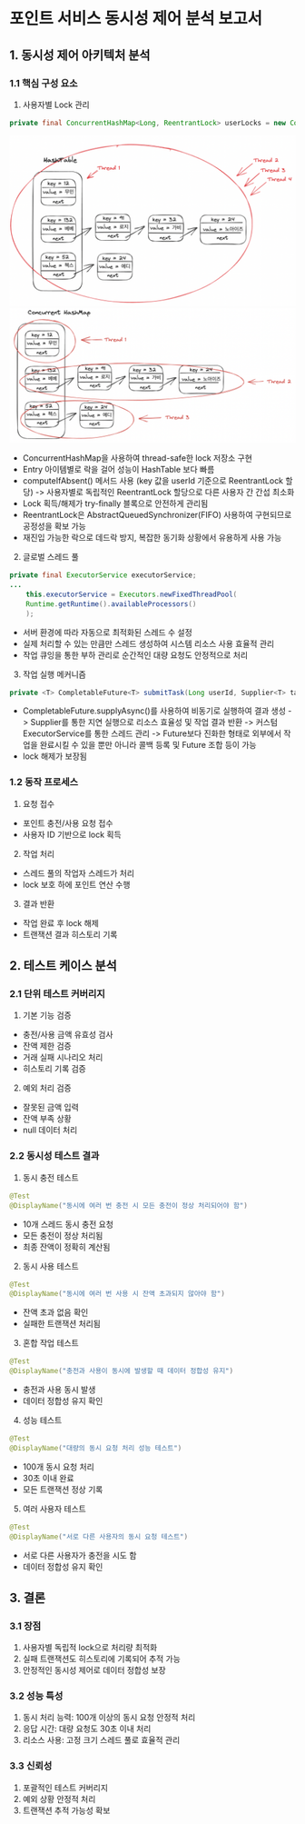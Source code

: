 # 포인트 서비스 동시성 제어 분석 보고서

## 1. 동시성 제어 아키텍처 분석

### 1.1 핵심 구성 요소

1) 사용자별 Lock 관리
```java
private final ConcurrentHashMap<Long, ReentrantLock> userLocks = new ConcurrentHashMap<>();
```
![img.png](img.png)
![img_1.png](img_1.png)
- ConcurrentHashMap을 사용하여 thread-safe한 lock 저장소 구현
- Entry 아이템별로 락을 걸어 성능이 HashTable 보다 빠름
- computeIfAbsent() 메서드 사용 (key 값을 userId 기준으로 ReentrantLock 할당)
  -> 사용자별로 독립적인 ReentrantLock 할당으로 다른 사용자 간 간섭 최소화
- Lock 획득/해제가 try-finally 블록으로 안전하게 관리됨
- ReentrantLock은 AbstractQueuedSynchronizer(FIFO) 사용하여 구현되므로 공정성을 확보 가능
-  재진입 가능한 락으로 데드락 방지, 복잡한 동기화 상황에서 유용하게 사용 가능


2) 글로벌 스레드 풀
```java
private final ExecutorService executorService;
...
    this.executorService = Executors.newFixedThreadPool(
    Runtime.getRuntime().availableProcessors()
    );
```

- 서버 환경에 따라 자동으로 최적화된 스레드 수 설정
- 실제 처리할 수 있는 만큼만 스레드 생성하여 시스템 리소스 사용 효율적 관리
- 작업 큐잉을 통한 부하 관리로 순간적인 대량 요청도 안정적으로 처리

3) 작업 실행 메커니즘
```java
private <T> CompletableFuture<T> submitTask(Long userId, Supplier<T> task)
```
- CompletableFuture.supplyAsync()를 사용하여 비동기로 실행하여 결과 생성
  -> Supplier를 통한 지연 실행으로 리소스 효율성 및 작업 결과 반환
  -> 커스텀 ExecutorService를 통한 스레드 관리
  -> Future보다 진화한 형태로 외부에서 작업을 완료시킬 수 있을 뿐만 아니라 콜백 등록 및 Future 조합 등이 가능
- lock 해제가 보장됨

### 1.2 동작 프로세스

1. 요청 접수
- 포인트 충전/사용 요청 접수
- 사용자 ID 기반으로 lock 획득

2. 작업 처리
- 스레드 풀의 작업자 스레드가 처리
- lock 보호 하에 포인트 연산 수행

3. 결과 반환
- 작업 완료 후 lock 해제
- 트랜잭션 결과 히스토리 기록

## 2. 테스트 케이스 분석

### 2.1 단위 테스트 커버리지

1) 기본 기능 검증
- 충전/사용 금액 유효성 검사
- 잔액 제한 검증
- 거래 실패 시나리오 처리
- 히스토리 기록 검증

2) 예외 처리 검증
- 잘못된 금액 입력
- 잔액 부족 상황
- null 데이터 처리

### 2.2 동시성 테스트 결과

1) 동시 충전 테스트
```java
@Test
@DisplayName("동시에 여러 번 충전 시 모든 충전이 정상 처리되어야 함")
```
- 10개 스레드 동시 충전 요청
- 모든 충전이 정상 처리됨
- 최종 잔액이 정확히 계산됨

2) 동시 사용 테스트
```java
@Test
@DisplayName("동시에 여러 번 사용 시 잔액 초과되지 않아야 함")
```
- 잔액 초과 없음 확인
- 실패한 트랜잭션 처리됨

3) 혼합 작업 테스트
```java
@Test
@DisplayName("충전과 사용이 동시에 발생할 때 데이터 정합성 유지")
```
- 충전과 사용 동시 발생
- 데이터 정합성 유지 확인

4) 성능 테스트
```java
@Test
@DisplayName("대량의 동시 요청 처리 성능 테스트")
```
- 100개 동시 요청 처리
- 30초 이내 완료
- 모든 트랜잭션 정상 기록

5) 여러 사용자 테스트
```java
@Test
@DisplayName("서로 다른 사용자의 동시 요청 테스트")
```
- 서로 다른 사용자가 충전을 시도 함
- 데이터 정합성 유지 확인

## 3. 결론

### 3.1 장점
1. 사용자별 독립적 lock으로 처리량 최적화
2. 실패 트랜잭션도 히스토리에 기록되어 추적 가능
3. 안정적인 동시성 제어로 데이터 정합성 보장

### 3.2 성능 특성
1. 동시 처리 능력: 100개 이상의 동시 요청 안정적 처리
2. 응답 시간: 대량 요청도 30초 이내 처리
3. 리소스 사용: 고정 크기 스레드 풀로 효율적 관리

### 3.3 신뢰성
1. 포괄적인 테스트 커버리지
2. 예외 상황 안정적 처리
3. 트랜잭션 추적 가능성 확보
